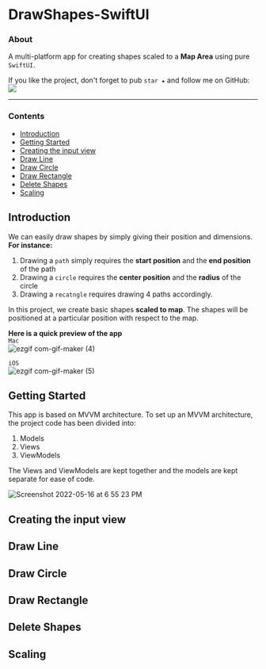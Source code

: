 # DrawShapes-SwiftUI

### About
A multi-platform app for creating shapes scaled to a __Map Area__ using pure `SwiftUI`.

If you like the project, don't forget to pub `star ★` and follow me on GitHub: <br />
[![](https://img.shields.io/badge/+Follow-blue?style=for-the-badge)](https://github.com/iphtech)

___

### Contents

- [Introduction](#introduction)
- [Getting Started](#getting-started)
- [Creating the input view](#creating-the-input-view)
- [Draw Line](#draw-line)
- [Draw Circle](#draw-circle)
- [Draw Rectangle](#draw-rectangle)
- [Delete Shapes](#delete-shapes)
- [Scaling](#scaling)

## Introduction
We can easily draw shapes by simply giving their position and dimensions.
__For instance:__
1. Drawing a `path` simply requires the __start position__ and the __end position__ of the path
2. Drawing a `circle` requires the __center position__ and the __radius__ of the circle
3. Drawing a `recatngle` requires drawing 4 paths accordingly.

In this project, we create basic shapes __scaled to map__. The shapes will be positioned at a particular position with respect to the map.

__Here is a quick preview of the app__ <br />
`Mac` <br />
![ezgif com-gif-maker (4)](https://user-images.githubusercontent.com/88987313/168597611-60d4c224-3eeb-4357-9645-3f3a3093fa3d.gif)


`iOS` <br />
![ezgif com-gif-maker (5)](https://user-images.githubusercontent.com/88987313/168597618-f4475314-877d-442f-8933-bf93fb6394db.gif)

## Getting Started

This app is based on MVVM architecture.
To set up an MVVM architecture, the project code has been divided into:
1. Models
2. Views
3. ViewModels

The Views and ViewModels are kept together and the models are kept separate for ease of code.

![Screenshot 2022-05-16 at 6 55 23 PM](https://user-images.githubusercontent.com/88987313/168602954-f168e390-d665-46f4-8829-f94646d211a1.png)


## Creating the input view

## Draw Line

## Draw Circle

## Draw Rectangle

## Delete Shapes

## Scaling
